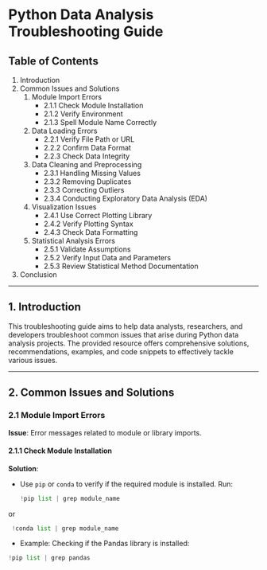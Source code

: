 # Python Data Analysis Troubleshooting Guide

## Table of Contents

1. Introduction
2. Common Issues and Solutions
   1. Module Import Errors
      - 2.1.1 Check Module Installation
      - 2.1.2 Verify Environment
      - 2.1.3 Spell Module Name Correctly
   2. Data Loading Errors
      - 2.2.1 Verify File Path or URL
      - 2.2.2 Confirm Data Format
      - 2.2.3 Check Data Integrity
   3. Data Cleaning and Preprocessing
      - 2.3.1 Handling Missing Values
      - 2.3.2 Removing Duplicates
      - 2.3.3 Correcting Outliers
      - 2.3.4 Conducting Exploratory Data Analysis (EDA)
   4. Visualization Issues
      - 2.4.1 Use Correct Plotting Library
      - 2.4.2 Verify Plotting Syntax
      - 2.4.3 Check Data Formatting
   5. Statistical Analysis Errors
      - 2.5.1 Validate Assumptions
      - 2.5.2 Verify Input Data and Parameters
      - 2.5.3 Review Statistical Method Documentation
3. Conclusion

---------------------------

## 1. Introduction

This troubleshooting guide aims to help data analysts, researchers, and developers troubleshoot common issues that arise during Python data analysis projects. The provided resource offers comprehensive solutions, recommendations, examples, and code snippets to effectively tackle various issues.

---

## 2. Common Issues and Solutions

### 2.1 Module Import Errors

**Issue**: Error messages related to module or library imports.

#### 2.1.1 Check Module Installation

**Solution**: 
- Use `pip` or `conda` to verify if the required module is installed. Run:
  ```python
  !pip list | grep module_name
  ```
 or
 
```python
 !conda list | grep module_name
```
- Example: Checking if the Pandas library is installed:
```python
!pip list | grep pandas
```


